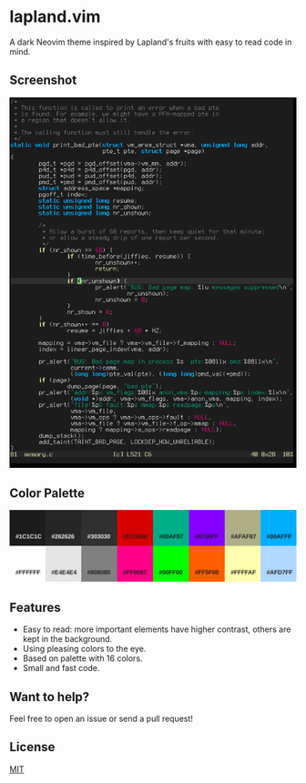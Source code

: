 # lapland.vim
A dark Neovim theme inspired by Lapland's fruits with easy to read code in mind.

Screenshot
----------
![Screenshot](./screenshot.png)

Color Palette
-------------
![Color Palette](./color-palette.png)

Features
--------
* Easy to read: more important elements have higher contrast, others are kept in the background.
* Using pleasing colors to the eye.
* Based on palette with 16 colors.
* Small and fast code.

Want to help?
-------------
Feel free to open an issue or send a pull request!

License
-------
[MIT](https://en.wikipedia.org/wiki/MIT_License)
